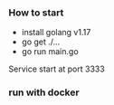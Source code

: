 ### How to start

- install golang v1.17
- go get ./...
- go run main.go

Service start at port 3333

### run with docker